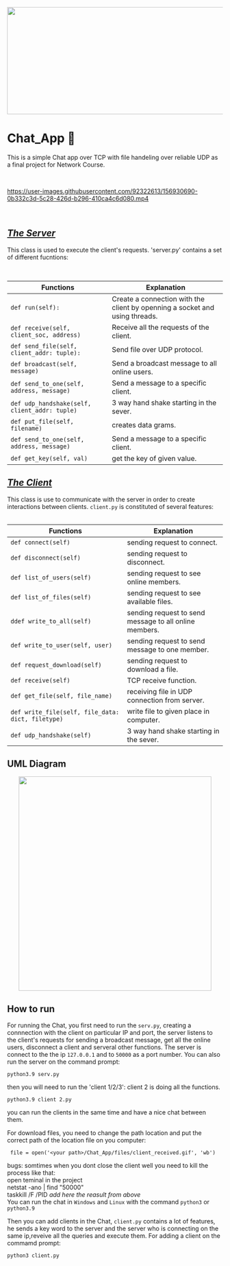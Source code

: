 <img src="https://user-images.githubusercontent.com/92322613/156634960-59bd89e7-5e37-49c3-9fef-51a800687721.png" width="1000" height="250" />


# Chat_App 📱
This is a simple Chat app over TCP with file handeling over reliable UDP as a final project for Network Course.


  <br />

https://user-images.githubusercontent.com/92322613/156930690-0b332c3d-5c28-426d-b296-410ca4c6d080.mp4


  <br />

## <ins>***The Server***<ins> 
  

This class is used to execute the client's requests. 'server.py' contains a set of different fucntions:

  <br />
  
  | **Functions**      |    **Explanation**        |
|-----------------|-----------------------|
| `def run(self):` | Create a connection with the client by openning a socket and using threads. |
| `def receive(self, client_soc, address)` | Receive all the requests of the client. |
| `def send_file(self, client_addr: tuple):` | Send file over UDP protocol. |
| `def broadcast(self, message)` | Send a broadcast message to all online users. |
| `def send_to_one(self, address, message)` | Send a message to a specific client. |
| `def udp_handshake(self, client_addr: tuple)` |  3 way hand shake starting in the sever. |
| `def put_file(self, filename)` | creates data grams. |
| `def send_to_one(self, address, message)` | Send a message to a specific client. |
| `def get_key(self, val)` |get the key of given value. |


## <ins>***The Client***<ins> 
  
This class is use to communicate with the server in order to create interactions between clients. `client.py` is constituted of several features:  
   <br />
  
  | **Functions**      |    **Explanation**        |
|-----------------|-----------------------|
| `def connect(self)` | sending request to connect. |
| `def disconnect(self)` | sending request to disconnect. |
| `def list_of_users(self)` | sending request to see online members. |
| `def list_of_files(self)` | sending request to see available files. |
| `ddef write_to_all(self)` | sending request to send message to all online members. | 
| `def write_to_user(self, user)` | sending request to send message to one member. |
| `def request_download(self)` | sending request to download a file. |
| `def receive(self)` | TCP receive function. |
| `def get_file(self, file_name)` | receiving file in UDP connection from server. |
| `def write_file(self, file_data: dict, filetype)` |  write file to given place in computer. | 
| `def udp_handshake(self)` | 3 way hand shake starting in the sever. |
  
## UML Diagram
  
   <p align="center">
   <img width="450" height="500" src="https://user-images.githubusercontent.com/92322613/156902074-02fab5ff-bce1-4984-84f4-9bfa765fd673.PNG">
</p>
  
## How to run

For running the Chat, you first need to run the `serv.py`, creating a connnection with the client on particular IP and port, the server listens to the client's requests for sending a broadcast message, get all the online users, disconnect a client and serveral other functions. The server is connect to the the ip `127.0.0.1` and to `50000` as a port number. You can also run the server on the command prompt:

    python3.9 serv.py
  
 then you will need to run the 'client 1/2/3': client 2 is doing all the functions.
  
    python3.9 client 2.py
 
 you can run the clients in the same time and have a nice chat between them.
 
 For download files, you need to change the path location and put the correct path of the location file on you computer:
  
     file = open('<your path>/Chat_App/files/client_received.gif', 'wb')
  
 bugs: somtimes when you dont close the client well you need to kill the process like that:  <br />
 open teminal in the project   <br />
 netstat -ano | find "50000"  <br />
 taskkill /F /PID *add here the reasult from above*  <br />
  You can run the chat in `Windows` and `Linux` with the command `python3` or `python3.9`
 
    
Then you can add clients in the Chat, `client.py` contains a lot of features, he sends a key word to the server and the server who is connecting on the same ip,reveive all the queries and execute them. For adding a client on the commamd prompt:

    python3 client.py
